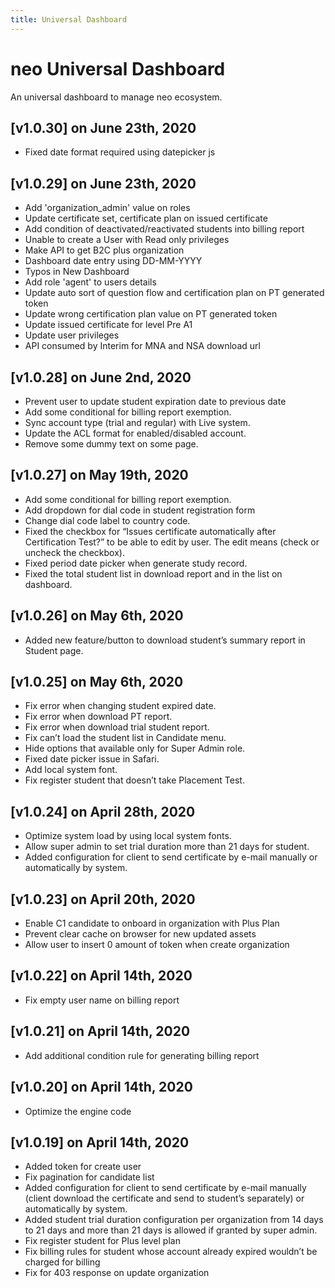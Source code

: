 ```yaml
---
title: Universal Dashboard
---
```


# neo Universal Dashboard
An universal dashboard to manage neo ecosystem.

## [v1.0.30] on June 23th, 2020
- Fixed date format required using datepicker js

## [v1.0.29] on June 23th, 2020
- Add 'organization_admin' value on roles
- Update certificate set, certificate plan on issued certificate 
- Add condition of deactivated/reactivated students into billing report
- Unable to create a User with Read only privileges
- Make API to get B2C plus organization
- Dashboard date entry using DD-MM-YYYY
- Typos in New Dashboard
- Add role 'agent' to users details
- Update auto sort of question flow and certification plan on PT generated token
- Update wrong certification plan value on PT generated token
- Update issued certificate for level Pre A1
- Update user privileges
- API consumed by Interim for MNA and NSA download url

## [v1.0.28] on June 2nd, 2020
- Prevent user to update student expiration date to previous date
- Add some conditional for billing report exemption.
- Sync account type (trial and regular) with Live system.
- Update the ACL format for enabled/disabled account.
- Remove some dummy text on some page.

## [v1.0.27] on May 19th, 2020
- Add some conditional for billing report exemption. 
- Add dropdown for dial code in student registration form
- Change dial code label to country code.
- Fixed the checkbox for “Issues certificate automatically after Certification Test?”  to be able to edit by user. The edit means (check or uncheck the checkbox).
- Fixed period date picker when generate study record.
- Fixed the total student list in download report and in the list on dashboard.

## [v1.0.26] on May 6th, 2020
- Added new feature/button to download student’s summary report in Student page.

## [v1.0.25] on May 6th, 2020
- Fix error when changing student expired date. 
- Fix error when download PT report. 
- Fix error when download trial student report. 
- Fix can’t load the student list in Candidate menu.
- Hide options that available only for Super Admin role.
- Fixed date picker issue in Safari.
- Add local system font.
- Fix register student that doesn’t take Placement Test.

## [v1.0.24] on April 28th, 2020
- Optimize system load by using local system fonts.
- Allow super admin to set trial duration more than 21 days for student.
- Added configuration for client to send certificate by e-mail manually or automatically by system. 

## [v1.0.23] on April 20th, 2020
- Enable C1 candidate to onboard in organization with Plus Plan
- Prevent clear cache on browser for new updated assets
- Allow user to insert 0 amount of token when create organization

## [v1.0.22] on April 14th, 2020
- Fix empty user name on billing report 

## [v1.0.21] on April 14th, 2020
- Add additional condition rule for generating billing report 

## [v1.0.20] on April 14th, 2020
- Optimize the engine code

## [v1.0.19] on April 14th, 2020
- Added token for create user 
- Fix pagination for candidate list
- Added configuration for client to send certificate by e-mail manually (client download the certificate and send to student’s separately)  or automatically by system. 
- Added student trial duration configuration per organization from 14 days to 21 days and more than 21 days is allowed if granted by super admin. 
- Fix register student for Plus level plan
- Fix billing rules for student whose account already expired wouldn’t be charged for billing
- Fix for 403 response on update organization
